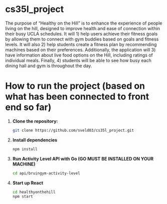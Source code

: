 # cs35l_project
The purpose of “Healthy on the Hill” is to enhance the experience of people living on the hill, designed to improve health and ease of connection within their busy UCLA schedules. It will 1) help users achieve their fitness goals by allowing them to connect with gym buddies based on goals and fitness levels. It will also 2) help students create a fitness plan by recommending machines based on their preferences. Additionally, the application will 3) have information about live food options on the Hill, including ratings of individual meals. Finally, 4) students will be able to see how busy each dining hall and gym is throughout the day.

# How to run the project (based on what has been connected to front end so far)

1. **Clone the repository:**
   ```bash
   git clone https://github.com/sveld03/cs35l_project.git
   ```
2. **Install dependencies**
    ```bash
    npm install
    ```
3. **Run Activity Level API with Go (GO MUST BE INSTALLED ON YOUR MACHINE)**
    ```bash
    cd api/bruingym-activity-level
    ```
4. **Start up React** 
    ```bash
    cd healthyonthehill
    npm start
    ```
